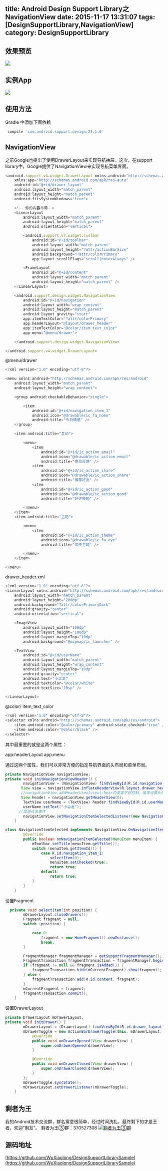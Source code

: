 title: Android Design Support Library之NavigationView
date: 2015-11-17 13:31:07
tags: [DesignSupportLibrary,NavigationView]
category: DesignSupportLibrary
---
## 效果预览
![](http://7q5c2h.com1.z0.glb.clouddn.com/designsupportlibrarysample.gif)

<!--more-->

## 实例App
![](http://7q5c2h.com1.z0.glb.clouddn.com/dashishuoDownload.png)
## 使用方法
Gradle 中添加下面依赖
```js
 compile 'com.android.support:design:23.1.0'
```

## NavigationView
之前Google也提出了使用DrawerLayout来实现导航抽屉。这次，在support library中，Google提供了NavigationView来实现导航菜单界面。
```js
<android.support.v4.widget.DrawerLayout xmlns:android="http://schemas.android.com/apk/res/android"
    xmlns:app="http://schemas.android.com/apk/res-auto"
    android:id="@+id/drawer_layout"
    android:layout_width="match_parent"
    android:layout_height="match_parent"
    android:fitsSystemWindows="true">

    <!-- 你的内容布局-->
    <LinearLayout
        android:layout_width="match_parent"
        android:layout_height="match_parent"
        android:orientation="vertical">

        <android.support.v7.widget.Toolbar
            android:id="@+id/toolbar"
            android:layout_width="match_parent"
            android:layout_height="?attr/actionBarSize"
            android:background="?attr/colorPrimary"
            app:layout_scrollFlags="scroll|enterAlways" />

        <FrameLayout
            android:id="@+id/content"
            android:layout_width="match_parent"
            android:layout_height="match_parent" />
    </LinearLayout>

    <android.support.design.widget.NavigationView
        android:id="@+id/navigation"
        android:layout_width="wrap_content"
        android:layout_height="match_parent"
        android:layout_gravity="start"
        app:itemTextColor="?attr/colorPrimary"
        app:headerLayout="@layout/drawer_header"
        app:itemTextColor="@color/item_text_color"
        app:menu="@menu/drawer">

    </android.support.design.widget.NavigationView>

</android.support.v4.widget.DrawerLayout>
```
@menu/drawer
```java
<?xml version="1.0" encoding="utf-8"?>

<menu xmlns:android="http://schemas.android.com/apk/res/android"
    android:layout_width="match_parent"
    android:layout_height="wrap_content">

    <group android:checkableBehavior="single">

        <item
            android:id="@+id/navigation_item_1"
            android:icon="@drawable/ic_fa_home"
            android:title="今日情感" />
    </group>

    <item android:title="互动">

        <menu>
            <item
                android:id="@+id/ic_action_email"
                android:icon="@drawable/ic_action_email"
                android:title="意见反馈" />
            <item
                android:id="@+id/ic_action_share"
                android:icon="@drawable/ic_action_share"
                android:title="推荐好友" />
            <item
                android:id="@+id/ic_action_good"
                android:icon="@drawable/ic_action_good"
                android:title="好评鼓励" />

        </menu>
    </item>
    <item android:title="主题">

        <menu>
            <item
                android:id="@+id/ic_action_theme"
                android:icon="@drawable/ic_fa_eye"
                android:title="切换主题" />

        </menu>
    </item>

</menu>
```
drawer_header.xml
```js
<?xml version="1.0" encoding="utf-8"?>
<LinearLayout xmlns:android="http://schemas.android.com/apk/res/android"
    android:layout_width="match_parent"
    android:layout_height="200dp"
    android:background="?attr/colorPrimaryDark"
    android:gravity="center"
    android:orientation="vertical">

    <ImageView
        android:layout_width="100dp"
        android:layout_height="100dp"
        android:layout_marginTop="10dp"
        android:background="@mipmap/ic_launcher" />

    <TextView
        android:id="@+id/userName"
        android:layout_width="match_parent"
        android:layout_height="wrap_content"
        android:layout_marginTop="10dp"
        android:gravity="center"
        android:text="小尛龙"
        android:textColor="@color/white"
        android:textSize="20sp" />

</LinearLayout>
```
@color/ item_text_color
```js
<?xml version="1.0" encoding="utf-8"?>
<selector xmlns:android="http://schemas.android.com/apk/res/android">
    <item android:color="@color/primary" android:state_checked="true" />
    <item android:color="@color/black" />
</selector>
```
其中最重要的就是这两个属性：

app:headerLayout 
app:menu

通过这两个属性，我们可以非常方便的指定导航界面的头布局和菜单布局。
```java
private NavigationView navigationView;
private void initNavigationViewHeader() {
        navigationView = (NavigationView) findViewById(R.id.navigation);       
       View view = navigationView.inflateHeaderView(R.layout.drawer_header);
	   //navigationView.addHeaderView(view);hear的高度不好控制，推荐设置头像，布局app:headerLayout所指定的头布局
	   View header = navigationView.getHeaderView(0);
        TextView userName = (TextView) header.findViewById(R.id.userName);
        userName.setText("小尛龙");
	  //菜单点击事件
        navigationView.setNavigationItemSelectedListener(new NavigationItemSelected());
    }
```
```java
class NavigationItemSelected implements NavigationView.OnNavigationItemSelectedListener {
        @Override
        public boolean onNavigationItemSelected(MenuItem menuItem) {
            mToolbar.setTitle(menuItem.getTitle());
            switch (menuItem.getItemId()) {
                case R.id.navigation_item_1:
                    selectItem(0);
                    menuItem.setChecked(true);
                    return true;               
                default:
                    return true;
            }
        }
    }
```
设置Fragment
```java
  private void selectItem(int position) {
        mDrawerLayout.closeDrawers();
        Fragment fragment = null;
        switch (position) {

            case 0:
                fragment = new HomeFragment().newInstance();
                break;
        }

        FragmentManager fragmentManager = getSupportFragmentManager();
        FragmentTransaction fragmentTransaction = fragmentManager.beginTransaction();
        if (fragment != null && fragment.isAdded()) {
            fragmentTransaction.hide(mCurrentFragment).show(fragment);
        } else {
            fragmentTransaction.add(R.id.content, fragment);
        }
        mCurrentFragment = fragment;
        fragmentTransaction.commit();
    }
```
设置DrawerLayout
```java
private DrawerLayout mDrawerLayout;
private void initDrawer() {
        mDrawerLayout = (DrawerLayout) findViewById(R.id.drawer_layout);
        mDrawerToggle = new ActionBarDrawerToggle(this, mDrawerLayout, mToolbar, R.string.open, R.string.close) {
            @Override
            public void onDrawerOpened(View drawerView) {
                super.onDrawerOpened(drawerView);
            }

            @Override
            public void onDrawerClosed(View drawerView) {
                super.onDrawerClosed(drawerView);
            }
        };
        mDrawerToggle.syncState();
        mDrawerLayout.setDrawerListener(mDrawerToggle);
    }
```
## 剩者为王
我的Android技术交流群，群名寓意很简单，经过时间洗礼，最终剩下的才是王者，欢迎“剩友”。
剩者为王③群：370527306 <a target="_blank" href="http://shang.qq.com/wpa/qunwpa?idkey=0a992ba077da4c8325cbfef1c9e81f0443ffb782a0f2135c1a8f7326baac58ac"><img border="0" src="http://pub.idqqimg.com/wpa/images/group.png" alt="剩者为王③群" title="剩者为王③群"></a>

## 源码地址
[https://github.com/WuXiaolong/DesignSupportLibrarySample](https://github.com/WuXiaolong/DesignSupportLibrarySample)
